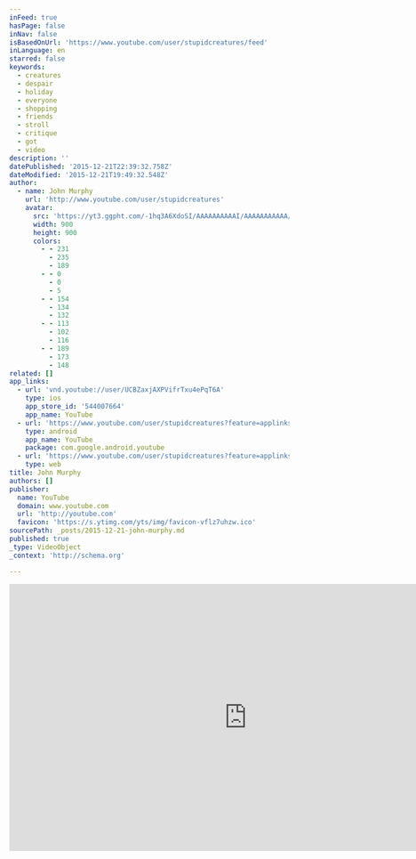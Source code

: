 ```yaml
---
inFeed: true
hasPage: false
inNav: false
isBasedOnUrl: 'https://www.youtube.com/user/stupidcreatures/feed'
inLanguage: en
starred: false
keywords:
  - creatures
  - despair
  - holiday
  - everyone
  - shopping
  - friends
  - stroll
  - critique
  - got
  - video
description: ''
datePublished: '2015-12-21T22:39:32.758Z'
dateModified: '2015-12-21T19:49:32.548Z'
author:
  - name: John Murphy
    url: 'http://www.youtube.com/user/stupidcreatures'
    avatar:
      src: 'https://yt3.ggpht.com/-1hq3A6XdoSI/AAAAAAAAAAI/AAAAAAAAAAA/bsYlL3x3jgo/s900-c-k-no/photo.jpg'
      width: 900
      height: 900
      colors:
        - - 231
          - 235
          - 189
        - - 0
          - 0
          - 5
        - - 154
          - 134
          - 132
        - - 113
          - 102
          - 116
        - - 189
          - 173
          - 148
related: []
app_links:
  - url: 'vnd.youtube://user/UCBZaxjAXPVifrTxu4ePqT6A'
    type: ios
    app_store_id: '544007664'
    app_name: YouTube
  - url: 'https://www.youtube.com/user/stupidcreatures?feature=applinks'
    type: android
    app_name: YouTube
    package: com.google.android.youtube
  - url: 'https://www.youtube.com/user/stupidcreatures?feature=applinks'
    type: web
title: John Murphy
authors: []
publisher:
  name: YouTube
  domain: www.youtube.com
  url: 'http://youtube.com'
  favicon: 'https://s.ytimg.com/yts/img/favicon-vflz7uhzw.ico'
sourcePath: _posts/2015-12-21-john-murphy.md
published: true
_type: VideoObject
_context: 'http://schema.org'

---
```

<iframe src="https://cdn.embedly.com/widgets/media.html?src=http%3A%2F%2Fwww.youtube.com%2Fembed%2Fvideoseries%3Flist%3DUUBZaxjAXPVifrTxu4ePqT6A&amp;url=https%3A%2F%2Fwww.youtube.com%2Fuser%2Fstupidcreatures%2Ffeed&amp;image=https%3A%2F%2Fyt3.ggpht.com%2F-1hq3A6XdoSI%2FAAAAAAAAAAI%2FAAAAAAAAAAA%2FbsYlL3x3jgo%2Fs900-c-k-no%2Fphoto.jpg&amp;key=b7d04c9b404c499eba89ee7072e1c4f7&amp;type=text%2Fhtml&amp;schema=youtube" width="853" height="480" scrolling="no" frameborder="0" allowfullscreen="allowfullscreen" style=""></iframe>
